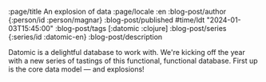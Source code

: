 :page/title An explosion of data
:page/locale :en
:blog-post/author {:person/id :person/magnar}
:blog-post/published #time/ldt "2024-01-03T15:45:00"
:blog-post/tags [:datomic :clojure]
:blog-post/series {:series/id :datomic-en}
:blog-post/description

Datomic is a delightful database to work with. We're kicking off the year with a
new series of tastings of this functional, functional database. First up is the
core data model — and explosions!
